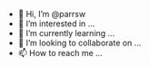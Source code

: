 - 👋 Hi, I’m @parrsw
- 👀 I’m interested in ...
- 🌱 I’m currently learning ...
- 💞️ I’m looking to collaborate on ...
- 📫 How to reach me ...

<!---
parrsw/parrsw is a ✨ special ✨ repository because its `README.md` (this file) appears on your GitHub profile.
You can click the Preview link to take a look at your changes.
--->
